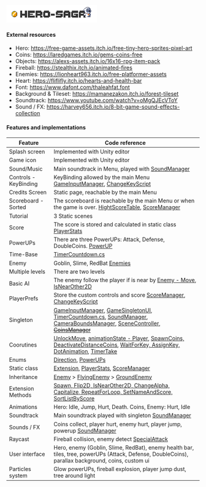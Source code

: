 ![Hero-Sage Logo](/DGD-Heroes/Assets/Graphics/Objects/gameBannerSlaphScreen.png)

#### External resources
- Hero: https://free-game-assets.itch.io/free-tiny-hero-sprites-pixel-art
- Coins: https://laredgames.itch.io/gems-coins-free
- Objects: https://alexs-assets.itch.io/16x16-rpg-item-pack
- Fireball: https://stealthix.itch.io/animated-fires
- Enemies: https://lionheart963.itch.io/free-platformer-assets
- Heart: https://fliflifly.itch.io/hearts-and-health-bar
- Font: https://www.dafont.com/thaleahfat.font
- Background & Tileset: https://mamanezakon.itch.io/forest-tileset
- Soundtrack: https://www.youtube.com/watch?v=oMgQJEcVToY
- Sound / FX: https://harvey656.itch.io/8-bit-game-sound-effects-collection

#### Features and implementations
| Feature | Code reference |
|-------------------------|---------------------------------------------------------------------------------------------------------------------------------------------------------------------------------------------------------------------------------------------------------------------------------------------------------------------------------------------------------------------------------------------------------------------------------------------------------------------------------------------------------------------------------------------------------------------------------------|
| Splash screen | Implemented with Unity editor |
| Game icon | Implemented with Unity editor |
| Sound/Music | Main soundtrack in Menu, played with [SoundManager](/DGD-Heroes/Assets/Scripts/Manager/SoundManager.cs) |
| Controls - KeyBinding | KeyBinding allowed by the main Menu [GameInputManager](/DGD-Heroes/Assets/Scripts/Manager/GameInputManager.cs), [ChangeKeyScript](/DGD-Heroes/Assets/Scripts/UI/ChangeKeyScript.cs) |
| Credits Screen | Static page, reachable by the main Menu |
| Scoreboard - Sorted | The scoreboard is reachable by the main Menu or when the game is over. [HightScoreTable](/DGD-Heroes/Assets/Scripts/UI/HightScoreTable.cs), [ScoreManager](/DGD-Heroes/Assets/Scripts/Static/ScoreManager.cs) |
| Tutorial | 3 Static scenes |
| Score | The score is stored and calculated in static class [PlayerStats](/DGD-Heroes/Assets/Scripts/Static/PlayerStats.cs) |
| PowerUPs | There are three PowerUPs: Attack, Defense, DoubleCoins. [PowerUP](/DGD-Heroes/Assets/Scripts/Objects/PowerUP.cs) |
| Time-Base | [TimerCountdown.cs](/DGD-Heroes/Assets/Scripts/UI/TimerCountdown.cs) |
| Enemy | Goblin, Slime, RedBat [Enemies](/DGD-Heroes/Assets/Scripts/Enemies) |
| Multiple levels | There are two levels |
| Basic AI | The enemy follow the player if is near by [Enemy - Move](/DGD-Heroes/Assets/Scripts/Enemies/Enemy.cs), [IsNearOther2D](/DGD-Heroes/Assets/Scripts/Static/Extension.cs) |
| PlayerPrefs | Store the custom controls and score [ScoreManager](/DGD-Heroes/Assets/Scripts/Static/ScoreManager.cs), [ChangeKeyScript](/DGD-Heroes/Assets/Scripts/UI/ChangeKeyScript.cs) |
| Singleton | [GameInputManager](/DGD-Heroes/Assets/Scripts//Manager/GameInputManager.cs), [GameSingletonUI](/DGD-Heroes/Assets/Scripts/UI/GameSingletonUI.cs), [TimerCountdown.cs](/DGD-Heroes/Assets/Scripts/UI/TimerCountdown.cs), [SoundManager](/DGD-Heroes/Assets/Scripts/Manager/SoundManager.cs), [CameraBoundsManager](/DGD-Heroes/Assets/Scripts/Manager/CameraBoundsManager.cs), [SceneController](/DGD-Heroes/Assets/Scripts/Manager/SceneController.cs), [~~CoinsManager~~](/DGD-Heroes/Assets/Scripts/Manager/CoinsManager.cs) |
| Coorutines | [UnlockMove](/DGD-Heroes/Assets/Scripts/Hero/EdgeCheck.cs), [animationState - Player](/DGD-Heroes/Assets/Scripts/Hero/PlayerController.cs), [SpawnCoins, DeactivateDistanceCoins](/DGD-Heroes/Assets/Scripts/Manager/CoinsSpawnManager.cs), [WaitForKey, AssignKey, DotAnimation](/DGD-Heroes/Assets/Scripts/UI/ChangeKeyScript.cs), [TimerTake](/DGD-Heroes/Assets/Scripts/UI/TimerCountdown.cs) |
| Enums | [Direction](/DGD-Heroes/Assets/Scripts/Hero/PlayerController.cs), [PowerUPs](/DGD-Heroes/Assets/Scripts/Objects/PowerUP.cs) |
| Static class | [Extension](/DGD-Heroes/Assets/Scripts/Static/Extension.cs), [PlayerStats](/DGD-Heroes/Assets/Scripts/Static/PlayerStats.cs), [ScoreManager](/DGD-Heroes/Assets/Scripts/Static/ScoreManager.cs) |
| Inheritance | [Enemy](/DGD-Heroes/Assets/Scripts/Enemies/Enemy.cs) > [FlyingEnemy](/DGD-Heroes/Assets/Scripts/Enemies/FlyingEnemy.cs) > [GroundEnemy](/DGD-Heroes/Assets/Scripts/Enemies/GroundEnemy.cs) |
| Extension Methods | [Spawn, Flip2D, IsNearOther2D, ChangeAlpha, Capitalize, RepeatForLoop, SetNameAndScore, SortListByScore](/DGD-Heroes/Assets/Scripts/Static/Extension.cs) |
| Animations | Hero: Idle, Jump, Hurt, Death. Coins, Enemy: Hurt, Idle |
| Soundtrack | Main soundtrack played with singleton [SoundManager](/DGD-Heroes/Assets/Scripts/Manager/SoundManager.cs) |
| Sounds / FX | Coins collect, player hurt, enemy hurt, player jump, powerup [SoundManager](/DGD-Heroes/Assets/Scripts/Manager/SoundManager.cs) |
| Raycast | Fireball collision, enemy detect [SpecialAttack](/DGD-Heroes/Assets/Scripts/Hero/SpecialAttack.cs)  |
| User interface | Hero, enemy (Goblin, Slime, RedBat), enemy health bar, tiles, tree, powerUPs (Attack, Defense, DoubleCoins), parallax background, coins, custom ui |
| Particles system | Glow powerUPs, fireball explosion, player jump dust, tree around light |
